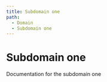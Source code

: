 ```yaml
---
title: Subdomain one
path:
  - Domain
  - Subdomain one
---
```


# Subdomain one

Documentation for the subdomain one

